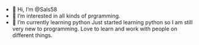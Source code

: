 - 👋 Hi, I’m @Sals58
- 👀 I’m interested in all kinds of prgramming.
- 🌱 I’m currently learning python
Just started learning python so I am still very new to programming. Love to learn and work with people on different things.
